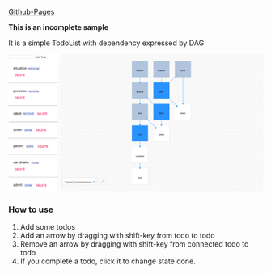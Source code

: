 [Github-Pages](https://kinironote.github.io/DAG-todo-sample)

**This is an incomplete sample**

It is a simple TodoList with dependency expressed by DAG

![screenshot](./screenshot.png)

### How to use
1. Add some todos
2. Add an arrow by dragging with shift-key from todo to todo
3. Remove an arrow by dragging with shift-key from connected todo to todo
4. If you complete a todo, click it to change state done.
